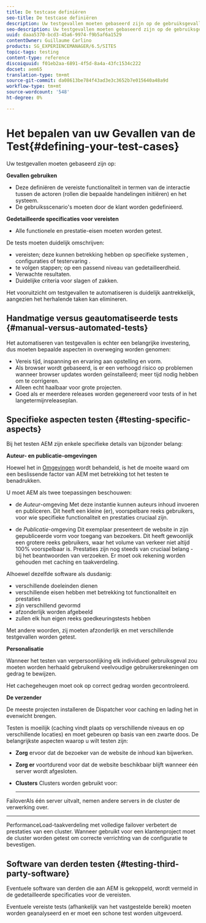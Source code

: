 ```yaml
---
title: De testcase definiëren
seo-title: De testcase definiëren
description: Uw testgevallen moeten gebaseerd zijn op de gebruiksgevallen en de gedetailleerde specificaties van de eisen
seo-description: Uw testgevallen moeten gebaseerd zijn op de gebruiksgevallen en de gedetailleerde specificaties van de eisen
uuid: daaa5370-bcd3-45a6-9974-f9b5af6a1529
contentOwner: Guillaume Carlino
products: SG_EXPERIENCEMANAGER/6.5/SITES
topic-tags: testing
content-type: reference
discoiquuid: f01eb2aa-6891-4f5d-8a4a-43fc1534c222
docset: aem65
translation-type: tm+mt
source-git-commit: da08613be784f43ad3e3c3652b7e015640a48a9d
workflow-type: tm+mt
source-wordcount: '548'
ht-degree: 0%

---
```



# Het bepalen van uw Gevallen van de Test{#defining-your-test-cases}

Uw testgevallen moeten gebaseerd zijn op:

**Gevallen gebruiken**

* Deze definiëren de vereiste functionaliteit in termen van de interactie tussen de actoren (rollen die bepaalde handelingen initiëren) en het systeem.
* De gebruiksscenario&#39;s moeten door de klant worden gedefinieerd.

**Gedetailleerde specificaties voor vereisten**

* Alle functionele en prestatie-eisen moeten worden getest.

De tests moeten duidelijk omschrijven:

* vereisten; deze kunnen betrekking hebben op specifieke systemen , configuraties of testervaring .
* te volgen stappen; op een passend niveau van gedetailleerdheid.
* Verwachte resultaten.
* Duidelijke criteria voor slagen of zakken.

Het vooruitzicht om testgevallen te automatiseren is duidelijk aantrekkelijk, aangezien het herhalende taken kan elimineren.

## Handmatige versus geautomatiseerde tests {#manual-versus-automated-tests}

Het automatiseren van testgevallen is echter een belangrijke investering, dus moeten bepaalde aspecten in overweging worden genomen:

* Vereis tijd, inspanning en ervaring aan opstelling en vorm.
* Als browser wordt gebaseerd, is er een verhoogd risico op problemen wanneer browser updates worden geïnstalleerd; meer tijd nodig hebben om te corrigeren.
* Alleen echt haalbaar voor grote projecten.
* Goed als er meerdere releases worden gegenereerd voor tests of in het langetermijnreleaseplan.

## Specifieke aspecten testen {#testing-specific-aspects}

Bij het testen AEM zijn enkele specifieke details van bijzonder belang:

**Auteur- en publicatie-omgevingen**

Hoewel het in [Omgevingen](/help/sites-developing/the-basics.md#environments) wordt behandeld, is het de moeite waard om een beslissende factor van AEM met betrekking tot het testen te benadrukken.

U moet AEM als twee toepassingen beschouwen:

* de *Auteur*-omgeving
Met deze instantie kunnen auteurs inhoud invoeren en publiceren.
Dit heeft een kleine (er), voorspelbare reeks gebruikers, voor wie specifieke functionaliteit en prestaties cruciaal zijn.

* de *Publicatie*-omgeving
Dit exemplaar presenteert de website in zijn gepubliceerde vorm voor toegang van bezoekers.
Dit heeft gewoonlijk een grotere reeks gebruikers, waar het volume van verkeer niet altijd 100% voorspelbaar is. Prestaties zijn nog steeds van cruciaal belang - bij het beantwoorden van verzoeken. Er moet ook rekening worden gehouden met caching en taakverdeling.

Alhoewel dezelfde software als dusdanig:

* verschillende doeleinden dienen
* verschillende eisen hebben met betrekking tot functionaliteit en prestaties
* zijn verschillend gevormd
* afzonderlijk worden afgebeeld
* zullen elk hun eigen reeks goedkeuringstests hebben

Met andere woorden, zij moeten afzonderlijk en met verschillende testgevallen worden getest.

**Personalisatie**

Wanneer het testen van verpersoonlijking elk individueel gebruiksgeval zou moeten worden herhaald gebruikend veelvoudige gebruikersrekeningen om gedrag te bewijzen.

Het cachegeheugen moet ook op correct gedrag worden gecontroleerd.

**De verzender**

De meeste projecten installeren de Dispatcher voor caching en lading het in evenwicht brengen.

Testen is moeilijk (caching vindt plaats op verschillende niveaus en op verschillende locaties) en moet gebeuren op basis van een zwarte doos. De belangrijkste aspecten waarop u wilt testen zijn:

* **Zorg**
ervoor dat de bezoeker van de website de inhoud kan bijwerken.

* **Zorg er**
voortdurend voor dat de website beschikbaar blijft wanneer één server wordt afgesloten.

* **Clusters**
Clusters worden gebruikt voor:

   * ****
FailoverAls één server uitvalt, nemen andere servers in de cluster de verwerking over.

   * ****
PerformanceLoad-taakverdeling met volledige failover verbetert de prestaties van een cluster.
Wanneer gebruikt voor een klantenproject moet de cluster worden getest om correcte verrichting van de configuratie te bevestigen.

## Software van derden testen {#testing-third-party-software}

Eventuele software van derden die aan AEM is gekoppeld, wordt vermeld in de gedetailleerde specificaties voor de vereisten.

Eventuele vereiste tests (afhankelijk van het vastgestelde bereik) moeten worden geanalyseerd en er moet een schone test worden uitgevoerd.
